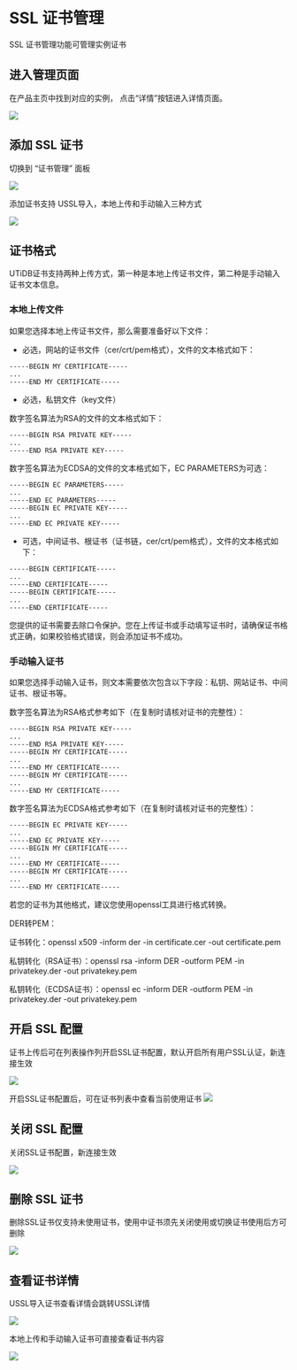 

# SSL 证书管理

SSL 证书管理功能可管理实例证书

## 进入管理页面

在产品主页中找到对应的实例， 点击“详情”按钮进入详情页面。

![](https://tidb-doc.cn-bj.ufileos.com/basic/instance.list.detail.button.1.png)

## 添加 SSL 证书

切换到 “证书管理” 面板

![](https://tidb-doc.cn-bj.ufileos.com/ssl/证书管理.png)

添加证书支持 USSL导入，本地上传和手动输入三种方式

![](https://tidb-doc.cn-bj.ufileos.com/ssl/证书上传.png)

## 证书格式

UTiDB证书支持两种上传方式，第一种是本地上传证书文件，第二种是手动输入证书文本信息。

### 本地上传文件

如果您选择本地上传证书文件，那么需要准备好以下文件：

* 必选，网站的证书文件（cer/crt/pem格式），文件的文本格式如下：

```
-----BEGIN MY CERTIFICATE-----
...
-----END MY CERTIFICATE-----
```

* 必选，私钥文件（key文件）

数字签名算法为RSA的文件的文本格式如下：

```
-----BEGIN RSA PRIVATE KEY-----
... 
-----END RSA PRIVATE KEY-----
```

数字签名算法为ECDSA的文件的文本格式如下，EC PARAMETERS为可选：

```
-----BEGIN EC PARAMETERS-----
... 
-----END EC PARAMETERS-----
-----BEGIN EC PRIVATE KEY-----
... 
-----END EC PRIVATE KEY-----
```

* 可选，中间证书、根证书（证书链，cer/crt/pem格式），文件的文本格式如下：

```
-----BEGIN CERTIFICATE-----
...
-----END CERTIFICATE-----
-----BEGIN CERTIFICATE-----
...
-----END CERTIFICATE-----
```

您提供的证书需要去除口令保护。您在上传证书或手动填写证书时，请确保证书格式正确，如果校验格式错误，则会添加证书不成功。

### 手动输入证书

如果您选择手动输入证书，则文本需要依次包含以下字段：私钥、网站证书、中间证书、根证书等。

数字签名算法为RSA格式参考如下（在复制时请核对证书的完整性）：

```
-----BEGIN RSA PRIVATE KEY-----
... 
-----END RSA PRIVATE KEY-----
-----BEGIN MY CERTIFICATE-----
...
-----END MY CERTIFICATE-----
-----BEGIN MY CERTIFICATE-----
...
-----END MY CERTIFICATE-----
```

数字签名算法为ECDSA格式参考如下（在复制时请核对证书的完整性）：

```
-----BEGIN EC PRIVATE KEY-----
... 
-----END EC PRIVATE KEY-----
-----BEGIN MY CERTIFICATE-----
...
-----END MY CERTIFICATE-----
-----BEGIN MY CERTIFICATE-----
...
-----END MY CERTIFICATE-----
```

若您的证书为其他格式，建议您使用openssl工具进行格式转换。

DER转PEM：

证书转化：openssl x509 -inform der -in certificate.cer -out certificate.pem 

私钥转化（RSA证书）：openssl rsa -inform DER -outform PEM -in privatekey.der -out privatekey.pem

私钥转化（ECDSA证书）：openssl ec -inform DER -outform PEM -in privatekey.der -out privatekey.pem

## 开启 SSL 配置

证书上传后可在列表操作列开启SSL证书配置，默认开启所有用户SSL认证，新连接生效

![](https://tidb-doc.cn-bj.ufileos.com/ssl/证书使用.png)

开启SSL证书配置后，可在证书列表中查看当前使用证书
![](https://tidb-doc.cn-bj.ufileos.com/ssl/使用中证书查询.png)



## 关闭 SSL 配置

关闭SSL证书配置，新连接生效

![](https://tidb-doc.cn-bj.ufileos.com/ssl/停止使用证书.png)


## 删除 SSL 证书

删除SSL证书仅支持未使用证书，使用中证书须先关闭使用或切换证书使用后方可删除

![](https://tidb-doc.cn-bj.ufileos.com/ssl/删除证书.png)

## 查看证书详情

USSL导入证书查看详情会跳转USSL详情

![](https://tidb-doc.cn-bj.ufileos.com/ssl/ussl证书详情.png)

本地上传和手动输入证书可直接查看证书内容

![](https://tidb-doc.cn-bj.ufileos.com/ssl/UTiDB证书详情.png)